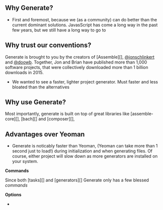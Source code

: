 ## Why Generate?

- First and foremost, because we (as a community) can do better than the current dominant solutions. JavasScript has come a long way in the past few years, but we still have a long way to go to

## Why trust our conventions?

Generate is brought to you by the creators of [Assemble][], [@jonschlinkert](https://github.com/jonschlinkert) and [@doowb](https://github.com/doowb). Together, Jon and Brian have published more than 1,000 software projects, that were collectively downloaded more than 1 billion downloads in 2015.

- We wanted to see a faster, lighter project generator. Must faster and less bloated than the alternatives


## Why use Generate?

Most importantly, generate is built on top of great libraries like [assemble-core][], [bach][] and [composer][],


## Advantages over Yeoman

- Generate is noticably faster than Yeoman, (Yeoman can take more than 1 second just to load!) during initialization and when generating files. Of course, either project will slow down as more generators are installed on your system.


**Commands**

Since both [tasks][] and [generators][] Generate only has a few blessed _commands_

**Options**

-
